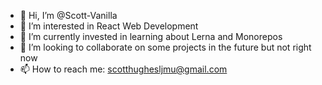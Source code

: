- 👋 Hi, I’m @Scott-Vanilla
- 👀 I’m interested in React Web Development
- 🌱 I’m currently invested in learning about Lerna and Monorepos
- 💞️ I’m looking to collaborate on some projects in the future but not right now
- 📫 How to reach me: scotthughesljmu@gmail.com

<!---
Scott-Vanilla/Scott-Vanilla is a ✨ special ✨ repository because its `README.md` (this file) appears on your GitHub profile.
You can click the Preview link to take a look at your changes.
--->
